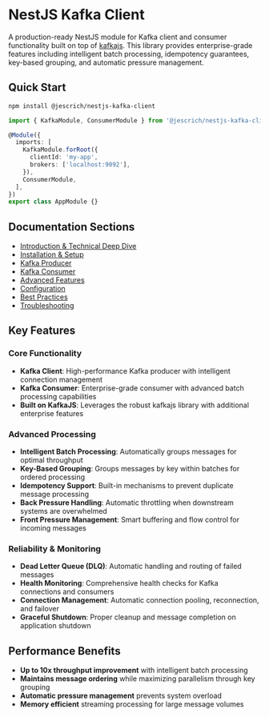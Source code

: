 # NestJS Kafka Client

A production-ready NestJS module for Kafka client and consumer functionality built on top of [kafkajs](https://kafka.js.org/). This library provides enterprise-grade features including intelligent batch processing, idempotency guarantees, key-based grouping, and automatic pressure management.

## Quick Start

```bash
npm install @jescrich/nestjs-kafka-client
```

```typescript
import { KafkaModule, ConsumerModule } from '@jescrich/nestjs-kafka-client';

@Module({
  imports: [
    KafkaModule.forRoot({
      clientId: 'my-app',
      brokers: ['localhost:9092'],
    }),
    ConsumerModule,
  ],
})
export class AppModule {}
```

## Documentation Sections

- [Introduction & Technical Deep Dive](./introduction)
- [Installation & Setup](./installation)
- [Kafka Producer](./producer)
- [Kafka Consumer](./consumer)
- [Advanced Features](./advanced-features)
- [Configuration](./configuration)
- [Best Practices](./best-practices)
- [Troubleshooting](./troubleshooting)

## Key Features

### Core Functionality
- **Kafka Client**: High-performance Kafka producer with intelligent connection management
- **Kafka Consumer**: Enterprise-grade consumer with advanced batch processing capabilities
- **Built on KafkaJS**: Leverages the robust kafkajs library with additional enterprise features

### Advanced Processing
- **Intelligent Batch Processing**: Automatically groups messages for optimal throughput
- **Key-Based Grouping**: Groups messages by key within batches for ordered processing
- **Idempotency Support**: Built-in mechanisms to prevent duplicate message processing
- **Back Pressure Handling**: Automatic throttling when downstream systems are overwhelmed
- **Front Pressure Management**: Smart buffering and flow control for incoming messages

### Reliability & Monitoring
- **Dead Letter Queue (DLQ)**: Automatic handling and routing of failed messages
- **Health Monitoring**: Comprehensive health checks for Kafka connections and consumers
- **Connection Management**: Automatic connection pooling, reconnection, and failover
- **Graceful Shutdown**: Proper cleanup and message completion on application shutdown

## Performance Benefits

- **Up to 10x throughput improvement** with intelligent batch processing
- **Maintains message ordering** while maximizing parallelism through key grouping
- **Automatic pressure management** prevents system overload
- **Memory efficient** streaming processing for large message volumes